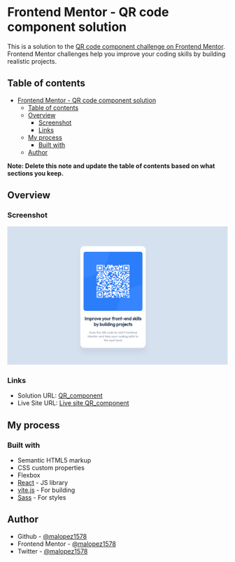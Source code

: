 # Frontend Mentor - QR code component solution

This is a solution to the [QR code component challenge on Frontend Mentor](https://www.frontendmentor.io/challenges/qr-code-component-iux_sIO_H). Frontend Mentor challenges help you improve your coding skills by building realistic projects.

## Table of contents

- [Frontend Mentor - QR code component solution](#frontend-mentor---qr-code-component-solution)
  - [Table of contents](#table-of-contents)
  - [Overview](#overview)
    - [Screenshot](#screenshot)
    - [Links](#links)
  - [My process](#my-process)
    - [Built with](#built-with)
  - [Author](#author)

**Note: Delete this note and update the table of contents based on what sections you keep.**

## Overview

### Screenshot

![Application screenshot](./screenshot.png)

### Links

- Solution URL: [QR_component](https://github.com/malopez1578/QR_component)
- Live Site URL: [Live site QR_component](https://malopez1578.github.io/QR_component/)

## My process

### Built with

- Semantic HTML5 markup
- CSS custom properties
- Flexbox
- [React](https://reactjs.org/) - JS library
- [vite.js](https://vitejs.dev/) - For building
- [Sass](https://sass-lang.com/) - For styles

## Author

- Github - [@malopez1578](https://github.com/malopez1578)
- Frontend Mentor - [@malopez1578](https://www.frontendmentor.io/profile/malopez1578)
- Twitter - [@malopez1578](https://www.twitter.com/malopez1578)
